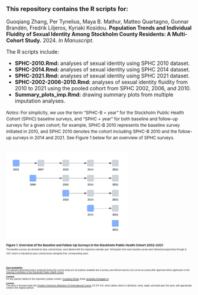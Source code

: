 ### This repository contains the R scripts for:

Guoqiang Zhang, Per Tynelius, Maya B. Mathur, Matteo Quartagno, Gunnar Brandén, Fredrik Liljeros, Kyriaki Kosidou. **Population Trends and Individual Fluidity of Sexual Identity Among Stockholm County Residents: A Multi-Cohort Study.** 2024. _In Manuscript._

The R scripts include:
* **SPHC-2010.Rmd:** analyses of sexual identity using SPHC 2010 dataset.
* **SPHC-2014.Rmd:** analyses of sexual identity using SPHC 2014 dataset.
* **SPHC-2021.Rmd:** analyses of sexual identity using SPHC 2021 dataset.
* **SPHC-2002-2006-2010.Rmd:** analyses of sexual identity fluidity from 2010 to 2021 using the pooled cohort from SPHC 2002, 2006, and 2010.
* **Summary_plots_imp.Rmd:** drawing summary plots from multiple imputation analyses.

<small>_Notes:_ For simplicity, we use the term “SPHC-B + year” for the Stockholm Public Health Cohort (SPHC) baseline surveys, and “SPHC + year” for both baseline and follow-up surveys for a given cohort; for example, SPHC-B 2010 represents the baseline survey initiated in 2010, and SPHC 2010 denotes the cohort including SPHC-B 2010 and the follow-up surveys in 2014 and 2021. See Figure 1 below for an overview of SPHC surveys.<small>

<br>

<img src="images/SPHC_overview.png" width="65%" height="auto">

<small>**Figure 1. Overview of the Baseline and Follow-Up Surveys in the Stockholm Public Health Cohort 2002–2021**<br><small>
<small>The baseline surveys are denoted by blue-colored boxes, each labeled with the respective calendar year. Participants from each baseline survey were followed prospectively through to 2021, which is indicated by grey-colored boxes alongside their corresponding years.<small>

<br>

**Data Availability**<br>
The datasets generated and/or analyzed during the current study are not publicly available due to privacy and ethical reasons, but can be accessed after approved ethics application to the [Steering Committee of the Stockholm Public Health Cohort](https://www.ces.regionstockholm.se/projekt-och-uppdrag/halsa-stockholm/SPHC-data/).

**Contact**<br>
For any queries related to this repository, please contact: [Guoqiang Zhang](https://ki.se/en/people/guoqiang-zhang), Email: guoqiang.zhang@ki.se.

**License**<br>
This work is licensed under the [Creative Commons Attribution 4.0 International License](https://creativecommons.org/licenses/by/4.0/) (CC BY 4.0), which allows others to distribute, remix, adapt, and build upon the work, with appropriate credit to the original authors.
